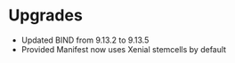 # Upgrades

 - Updated BIND from 9.13.2 to 9.13.5
 - Provided Manifest now uses Xenial stemcells by default